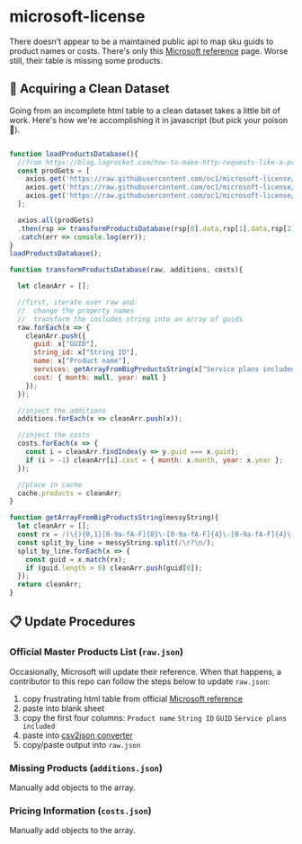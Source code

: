 # microsoft-license

There doesn't appear to be a maintained public api to map sku guids to product names or costs. There's only this [Microsoft reference](https://docs.microsoft.com/en-us/azure/active-directory/users-groups-roles/licensing-service-plan-reference) page. Worse still, their table is missing some products.


## 🧼 Acquiring a Clean Dataset

Going from an incomplete html table to a clean dataset takes a little bit of work. Here's how we're accomplishing it in javascript (but pick your poison 🧪).

```javascript

function loadProductsDatabase(){
  //from https://blog.logrocket.com/how-to-make-http-requests-like-a-pro-with-axios/
  const prodGets = [
    axios.get('https://raw.githubusercontent.com/oc1/microsoft-license/master/raw.json'),
    axios.get('https://raw.githubusercontent.com/oc1/microsoft-license/master/additions.json'),
    axios.get('https://raw.githubusercontent.com/oc1/microsoft-license/master/costs.json')
  ];

  axios.all(prodGets)
  .then(rsp => transformProductsDatabase(rsp[0].data,rsp[1].data,rsp[2].data))
  .catch(err => console.log(err));
}
loadProductsDatabase();

function transformProductsDatabase(raw, additions, costs){

  let cleanArr = [];

  //first, iterate over raw and:
  //  change the property names
  //  transform the includes string into an array of guids
  raw.forEach(x => {
    cleanArr.push({
      guid: x["GUID"],
      string_id: x["String ID"],
      name: x["Product name"],
      services: getArrayFromBigProductsString(x["Service plans included"]),
      cost: { month: null, year: null }
    });
  });

  //inject the additions
  additions.forEach(x => cleanArr.push(x));

  //inject the costs
  costs.forEach(x => {
    const i = cleanArr.findIndex(y => y.guid === x.guid);
    if (i > -1) cleanArr[i].cost = { month: x.month, year: x.year };
  });

  //place in cache
  cache.products = cleanArr;
}

function getArrayFromBigProductsString(messyString){
  let cleanArr = [];
  const rx = /(\{){0,1}[0-9a-fA-F]{8}\-[0-9a-fA-F]{4}\-[0-9a-fA-F]{4}\-[0-9a-fA-F]{4}\-[0-9a-fA-F]{12}(\}){0,1}/gm;
  const split_by_line = messyString.split(/\r?\n/);
  split_by_line.forEach(x => {
    const guid = x.match(rx);
    if (guid.length > 0) cleanArr.push(guid[0]);
  });
  return cleanArr;
}

```


## 📋 Update Procedures

### Official Master Products List (`raw.json`)

Occasionally, Microsoft will update their reference. When that happens, a contributor to this repo can follow the steps below to update `raw.json`:

1. copy frustrating html table from official [Microsoft reference](https://docs.microsoft.com/en-us/azure/active-directory/users-groups-roles/licensing-service-plan-reference)
1. paste into blank sheet
1. copy the first four columns: `Product name` `String ID` `GUID` `Service plans included`
1. paste into [csv2json converter](https://csvjson.com/csv2json)
1. copy/paste output into `raw.json`

### Missing Products (`additions.json`)

Manually add objects to the array.

### Pricing Information (`costs.json`)

Manually add objects to the array.

